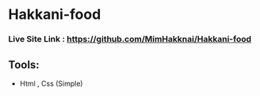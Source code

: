 # Hakkani-food
### Live Site Link : https://github.com/MimHakknai/Hakkani-food

## Tools:
 * Html , Css (Simple)

